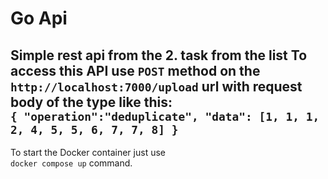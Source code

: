 # Go Api
Simple rest api from the 2. task from the list
To access this API use `POST` method on the `http://localhost:7000/upload` url with request body of the type like this:  
`{
    "operation":"deduplicate",
    "data": [1, 1, 1, 2, 4, 5, 5, 6, 7, 7, 8]
}`
---
To start the Docker container just use   
`docker compose up` command.

